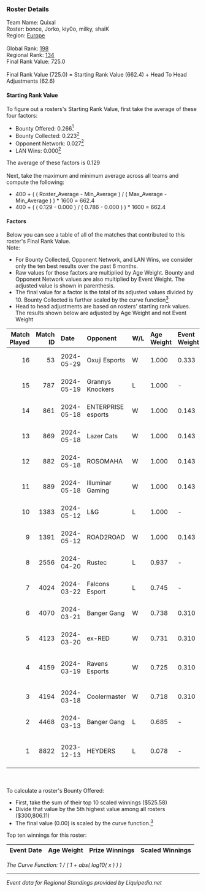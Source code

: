 ### Roster Details<br />
Team Name: Quixal<br />
Roster: bonce, Jorko, kiy0o, milky, shaiK<br />
Region: [Europe]( ../standings_europe.md)<br />
<br />
Global Rank: [198](../standings_global.md)<br />
Regional Rank: [134]( ../standings_europe.md)<br />
Final Rank Value:  725.0<br />
<br />
Final Rank Value (725.0) = Starting Rank Value (662.4) + Head To Head Adjustments (62.6)<br />

#### Starting Rank Value<br />
To figure out a rosters's Starting Rank Value, first take the average of these four factors:<br />
- Bounty Offered: 0.266[<sup>1</sup>](#table2)
- Bounty Collected: 0.223[<sup>2</sup>](#table1)
- Opponent Network: 0.027[<sup>2</sup>](#table1)
- LAN Wins: 0.000[<sup>2</sup>](#table1)

The average of these factors is 0.129<br />
<br />
Next, take the maximum and minimum average across all teams and compute the following:<br />
- 400 + ( ( Roster_Average - Min_Average ) / ( Max_Average - Min_Average ) ) * 1600 = 662.4
- 400 + ( ( 0.129 - 0.000 ) / ( 0.786 - 0.000 ) ) * 1600 = 662.4


#### Factors<br />
Below you can see a table of all of the matches that contributed to this roster's Final Rank Value.<br />
Note:<br />

- For Bounty Collected, Opponent Network, and LAN Wins, we consider only the ten best results over the past 6 months.
- Raw values for those factors are multiplied by Age Weight. Bounty and Opponent Network values are also multiplied by Event Weight. The adjusted value is shown in parenthesis.
- The final value for a factor is the total of its adjusted values divided by 10. Bounty Collected is further scaled by the curve function[<sup>3</sup>](#curveFunction)
- Head to head adjustments are based on rosters' starting rank values. The results shown below are adjusted by Age Weight and not Event Weight
<span id="table1"></span><br />


| Match Played | Match ID | Date       | Opponent           | W/L | Age Weight | Event Weight | Bounty Collected | Opponent Network | LAN Wins  | H2H Adj. | Roster                                   |
| -: | -: | :- | :- | :- | :- | :- | :- | :- | :- | -: | :- |
|           16 |       53 | 2024-05-29 | Oxuji Esports      | W   | 1.000      | 0.333        | 0.000 (0.000)    | 0.037 (0.012)    | 0 (0.000) |     7.29 | bonce, Jorko, kiy0o, milky, shaiK        |
|           15 |      787 | 2024-05-19 | Grannys Knockers   | L   | 1.000      | -            | -                | -                | -         |   -12.65 | bonce, Jorko, kiy0o, milky, shaiK        |
|           14 |      861 | 2024-05-18 | ENTERPRISE esports | W   | 1.000      | 0.143        | 0.010 (0.001)    | 0.809 (0.116)    | 0 (0.000) |    23.72 | bonce, Jorko, kiy0o, milky, shaiK        |
|           13 |      869 | 2024-05-18 | Lazer Cats         | W   | 1.000      | 0.143        | 0.003 (0.000)    | 0.228 (0.033)    | 0 (0.000) |    17.68 | bonce, Jorko, kiy0o, milky, shaiK        |
|           12 |      882 | 2024-05-18 | ROSOMAHA           | W   | 1.000      | 0.143        | 0.000 (0.000)    | 0.124 (0.018)    | 0 (0.000) |    11.42 | bonce, Jorko, kiy0o, milky, shaiK        |
|           11 |      889 | 2024-05-18 | Illuminar Gaming   | W   | 1.000      | 0.143        | 0.004 (0.001)    | 0.403 (0.058)    | 0 (0.000) |    20.84 | bonce, Jorko, kiy0o, milky, shaiK        |
|           10 |     1383 | 2024-05-12 | L&G                | L   | 1.000      | -            | -                | -                | -         |   -10.30 | bonce, Jorko, kiy0o, milky, shaiK        |
|            9 |     1391 | 2024-05-12 | ROAD2ROAD          | W   | 1.000      | 0.143        | 0.000 (0.000)    | 0.000 (0.000)    | 0 (0.000) |     5.77 | bonce, Jorko, kiy0o, milky, shaiK        |
|            8 |     2556 | 2024-04-20 | Rustec             | L   | 0.937      | -            | -                | -                | -         |    -9.12 | Jorko, kiy0o, milky, s1an, shaiK         |
|            7 |     4024 | 2024-03-22 | Falcons Esport     | L   | 0.745      | -            | -                | -                | -         |   -12.06 | bonce, Jorko, kiy0o, nibito, s1an        |
|            6 |     4070 | 2024-03-21 | Banger Gang        | W   | 0.738      | 0.310        | 0.002 (0.000)    | 0.046 (0.011)    | 0 (0.000) |    10.68 | gAndhi, hatex, licaNy, Rip, Viresse      |
|            5 |     4123 | 2024-03-20 | ex-RED             | W   | 0.731      | 0.310        | 0.001 (0.000)    | 0.065 (0.015)    | 0 (0.000) |    10.04 | bonce, Jorko, kiy0o, nibito, s1an        |
|            4 |     4159 | 2024-03-19 | Ravens Esports     | W   | 0.725      | 0.310        | 0.001 (0.000)    | 0.020 (0.004)    | 0 (0.000) |     7.34 | Latent, PRoZZoR, stan, SuperMarioM8, Yin |
|            3 |     4194 | 2024-03-18 | Coolermaster       | W   | 0.718      | 0.310        | 0.000 (0.000)    | 0.020 (0.004)    | 0 (0.000) |     4.65 | duster, h4br, LESHIYvls, st1per, wacko   |
|            2 |     4468 | 2024-03-13 | Banger Gang        | L   | 0.685      | -            | -                | -                | -         |   -11.20 | gAndhi, hatex, licaNy, Rip, Viresse      |
|            1 |     8822 | 2023-12-13 | HEYDERS            | L   | 0.078      | -            | -                | -                | -         |    -1.52 | bonce, Dafra1D, Jorko, kiy0o, s1an       |

<br />
<span id="table2"></span><br />
To calculate a roster's Bounty Offered:<br />

- First, take the sum of their top 10 scaled winnings ($525.58)
- Divide that value by the 5th highest value among all rosters ($300,806.11)
- The final value (0.00) is scaled by the curve function.[<sup>3</sup>](#curveFunction)

Top ten winnings for this roster:<br />

| Event Date | Age Weight | Prize Winnings | Scaled Winnings |
| :- | -: | :- | :- |


<span id="curveFunction"></span>_The Curve Function: 1 / ( 1 + abs( log10( x ) ) )_<br />

---
_Event data for Regional Standings provided by Liquipedia.net_<br />
